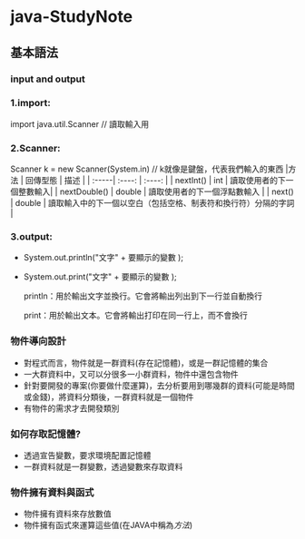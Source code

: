 # java-StudyNote

## 基本語法
### input and output
  ### 1.import:
  
  import java.util.Scanner  // 讀取輸入用
    
  ### 2.Scanner:
  
  Scanner k = new Scanner(System.in)  // k就像是鍵盤，代表我們輸入的東西
    |方法 | 回傳型態 | 描述 |
| :-----| :----: | :----: |
| nextInt() | int | 讀取使用者的下一個整數輸入|
| nextDouble() | double | 讀取使用者的下一個浮點數輸入 |
| next() | double | 讀取輸入中的下一個以空白（包括空格、制表符和換行符）分隔的字詞 |

  ### 3.output:
  * System.out.println("文字" + 要顯示的變數 ); 
  * System.out.print("文字" + 要顯示的變數 );


    
    println：用於輸出文字並換行。它會將輸出列出到下一行並自動換行

    print：用於輸出文本。它會將輸出打印在同一行上，而不會換行
    
### 物件導向設計
* 對程式而言，物件就是一群資料(存在記憶體)，或是一群記憶體的集合
* 一大群資料中，又可以分很多一小群資料，物件中還包含物件
* 針對要開發的專案(你要做什麼運算)，去分析要用到哪幾群的資料(可能是時間或金錢)，將資料分類後，一群資料就是一個物件
* 有物件的需求才去開發類別

### 如何存取記憶體? 
* 透過宣告變數，要求環境配置記憶體
* 一群資料就是一群變數，透過變數來存取資料
  
### 物件擁有資料與函式
* 物件擁有資料來存放數值
* 物件擁有函式來運算這些值(在JAVA中稱為*方法*)












